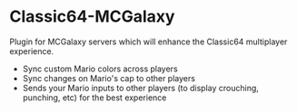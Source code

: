 # Classic64-MCGalaxy
Plugin for MCGalaxy servers which will enhance the Classic64 multiplayer experience.
* Sync custom Mario colors across players
* Sync changes on Mario's cap to other players
* Sends your Mario inputs to other players (to display crouching, punching, etc) for the best experience
